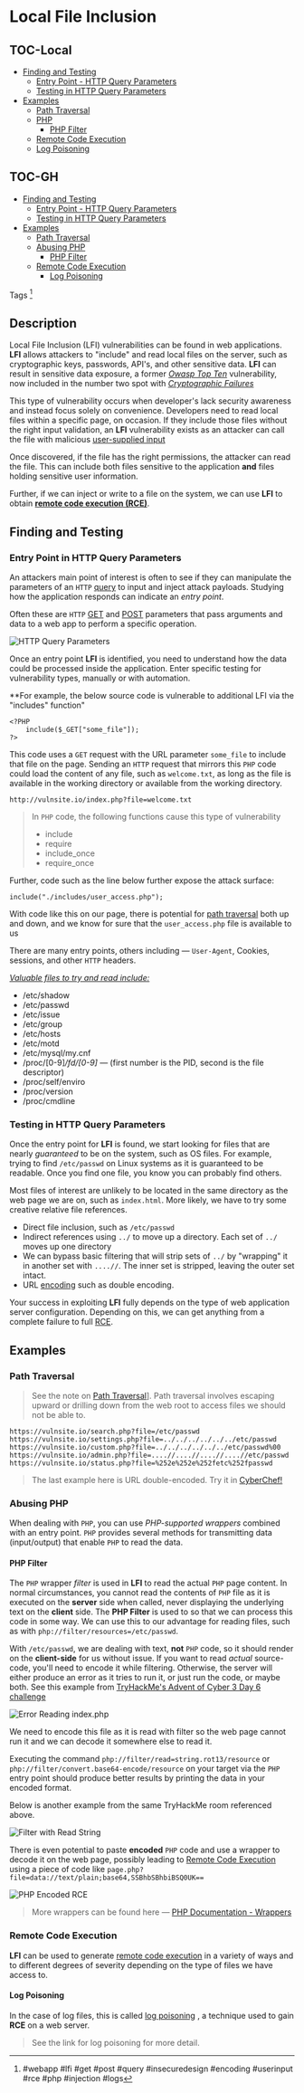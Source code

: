 # Local File Inclusion

## TOC-Local
- [Finding and Testing](#Finding%20and%20Testing)
	- [Entry Point - HTTP Query Parameters](#Entry%20Point%20-%20HTTP%20Query%20Parameters)
	- [Testing in HTTP Query Parameters](#Testing%20in%20HTTP%20Query%20Parameters)
- [Examples](#Examples)
	- [Path Traversal](#Path%20Traversal)
	- [PHP](#abusing%20PHP)
		- [PHP Filter](#PHP%20Filter)
	- [Remote Code Execution](#Remote%20Code%20Execution)
	- [Log Poisoning](#Log%20Poisoning)

## TOC-GH
- [Finding and Testing](#Finding-and-Testing)
	- [Entry Point - HTTP Query Parameters](#Entry-Point-in-HTTP-Query-Parameters)
	- [Testing in HTTP Query Parameters](#Testing-in-HTTP-Query-Parameters)
- [Examples](#Examples)
	- [Path Traversal](#Path-Traversal)
	- [Abusing PHP](#abusing-PHP)
		- [PHP Filter](#PHP-Filter)
	- [Remote Code Execution](#Remote-Code-Execution)
		- [Log Poisoning](#Log-Poisoning)

Tags [^1]

[^1]: #webapp #lfi #get #post #query #insecuredesign #encoding #userinput #rce #php #injection #logs
## Description
Local File Inclusion (LFI) vulnerabilities can be found in web applications. **LFI** allows attackers to "include" and read local files on the server, such as cryptographic keys, passwords, API's, and other sensitive data. **LFI** can result in sensitive data exposure, a former [*Owasp Top Ten*](https://owasp.org/www-project-top-ten/) vulnerability, now included in the number two spot with [*Cryptographic Failures*](cryptographic_failures.md)

This type of vulnerability occurs when developer's lack security awareness and instead focus solely on convenience. Developers need to read local files within a specific page, on occasion. If they include those files without the right input validation, an **LFI** vulnerability exists as an attacker can call the file with malicious [user-supplied input](../concepts/user_supplied_input.md)

Once discovered, if the file has the right permissions, the attacker can read the file. This can include both files sensitive to the application **and** files holding sensitive user information. 

Further, if we can inject or write to a file on the system, we can use **LFI** to obtain [**remote code execution (RCE)**](remote_code_execution_rce.md).
## Finding and Testing

###  Entry Point in HTTP Query Parameters
An attackers main point of interest is often to see if they can manipulate the parameters of an `HTTP` [query](../concepts/queries.md) to input and inject attack payloads. Studying how the application responds can indicate an *entry point*. 

Often these are `HTTP` [GET](../concepts/web_tech/GET.md) and [POST](../concepts/web_tech/POST.md) parameters that pass arguments and data to a web app to perform a specific operation. 

![HTTP Query Parameters](../concepts/concepts_photos/HTTP_Query_Parameters.png)

Once an entry point **LFI** is identified, you need to understand how the data could be processed inside the application. Enter specific testing for vulnerability types, manually or with automation. 

**For example, the below source code is vulnerable to additional LFI via the "includes" function"

```
<?PHP
	include($_GET["some_file"]);
?>
```

This code uses a `GET` request with the URL parameter `some_file` to include that file on the page. Sending an `HTTP` request that mirrors this `PHP` code could load the content of any file, such as `welcome.txt`, as long as the file is available in the working directory or available from the working directory.

`http://vulnsite.io/index.php?file=welcome.txt`

> In `PHP` code, the following functions cause this type of vulnerability
> - include
> - require
> - include_once
> - require_once

Further, code such as the line below further expose the attack surface: 

`include("./includes/user_access.php");`

With code like this on our page, there is potential for [path traversal](path_traversal.md) both up and down, and we know for sure that the `user_access.php` file is available to us

There are many entry points, others including &mdash; `User-Agent`, Cookies, sessions, and other `HTTP` headers. 

<u>*Valuable files to try and read include:*</u>
- /etc/shadow
- /etc/passwd
- /etc/issue
- /etc/group
- /etc/hosts
- /etc/motd
- /etc/mysql/my.cnf
- /proc/[0-9]*/fd/[0-9]* &mdash; (first number is the PID, second is the file descriptor)
- /proc/self/enviro
- /proc/version
- /proc/cmdline


### Testing in HTTP Query Parameters
Once the entry point for **LFI** is found, we start looking for files that are nearly *guaranteed* to be on the system, such as OS files. For example, trying to find `/etc/passwd` on Linux systems as it is guaranteed to be readable. Once you find one file, you know you can probably find others.

Most files of interest are unlikely to be located in the same directory as the web page we are on, such as `index.html`. More likely, we have to try some creative relative file references. 
- Direct file inclusion, such as `/etc/passwd`
- Indirect references using `../` to move up a directory. Each set of `../` moves up one directory
- We can bypass basic filtering that will strip sets of `../` by "wrapping" it in another set with `....//`. The inner set is stripped, leaving the outer set intact. 
- URL [encoding](../concepts/encoding_decoding.md) such as double encoding. 

Your success in exploiting **LFI** fully depends on the type of web application server configuration. Depending on this, we can get anything from a complete failure to full [RCE](remote_code_execution_rce.md).

## Examples

### Path Traversal
> See the note on [Path Traversal](path_traversal.md)]. 
Path traversal involves escaping upward or drilling down from the web root to access files we should not be able to. 

```
https://vulnsite.io/search.php?file=/etc/passwd
https://vulnsite.io/settings.php?file=../../../../../../etc/passwd
https://vulnsite.io/custom.php?file=../../../../../../etc/passwd%00 
https://vulnsite.io/admin.php?file=....//....//....//....//etc/passwd 
https://vulnsite.io/status.php?file=%252e%252e%252fetc%252fpasswd
```
> The last example here is URL double-encoded. Try it in [CyberChef!](https://gchq.github.io/CyberChef/#recipe=URL_Decode()URL_Decode()&input=JTI1MmUlMjUyZSUyNTJmZXRjJTI1MmY)

### Abusing PHP
When dealing with `PHP`, you can use *PHP-supported wrappers* combined with an entry point. `PHP` provides several methods for transmitting data (input/output) that enable `PHP` to read the data. 

#### PHP Filter
The `PHP` wrapper *filter*  is used in **LFI** to read the actual `PHP` page content. In normal circumstances, you cannot read the contents of  `PHP` file as it is executed on the **server** side when called, never displaying the underlying text on the **client** side. The **PHP Filter** is used to so that we can process this code in some way. We can use this to our advantage for reading files, such as with `php://filter/resources=/etc/passwd`. 

With `/etc/passwd`, we are dealing with text, **not** `PHP` code, so it should render on the **client-side** for us without issue. If you want to read *actual* source-code, you'll need to encode it while filtering. Otherwise, the server will either produce an error as it tries to run it, or just run the code, or maybe both. See this example from [TryHackMe's Advent of Cyber 3 Day 6 challenge](https://tryhackme.com/room/adventofcyber3)

![Error Reading index.php](../../TryHackMe/events/AoC-2021/AoC-2021_Photos/Day_06/6.0_AoC-Day-6_12-23-21-Error-Reading-index-php.png)

We need to encode this file as it is read with filter so the web page cannot run it and we can decode it somewhere else to read it. 

Executing the command `php://filter/read=string.rot13/resource` or `php://filter/convert.base64-encode/resource` on your target via the `PHP` entry point should produce better results by printing the data in your encoded format. 

Below is another example from the same TryHackMe room referenced above.

![Filter with Read String](../../TryHackMe/events/AoC-2021/AoC-2021_Photos/Day_06/7.0_AoC-Day-6_12-23-21-Filter-Read-String.png)

There is even potential to paste **encoded** `PHP` code and use a wrapper to decode it on the web page, possibly leading to [Remote Code Execution](remote_code_execution_rce.md) using a piece of code like `page.php?file=data://text/plain;base64,SSBhbSBhbiBSQ0UK==`

![PHP Encoded RCE](../../TryHackMe/events/AoC-2021/AoC-2021_Photos/Day_06/11.0_AoC-Day-6_12-23-21-PHP-Encoded-RCE.png)

> More wrappers can be found here &mdash; [PHP Documentation - Wrappers](https://www.php.net/manual/en/wrappers.php.php) 

### Remote Code Execution
**LFI** can be used to generate [remote code execution](remote_code_execution_rce.md) in a variety of ways and to different degrees of severity depending on the type of files we have access to. 

#### Log Poisoning
In the case of log files, this is called [log poisoning](log_poisoning.md) , a technique used to gain **RCE** on a web server.  

> See the link for log poisoning for more detail. 


